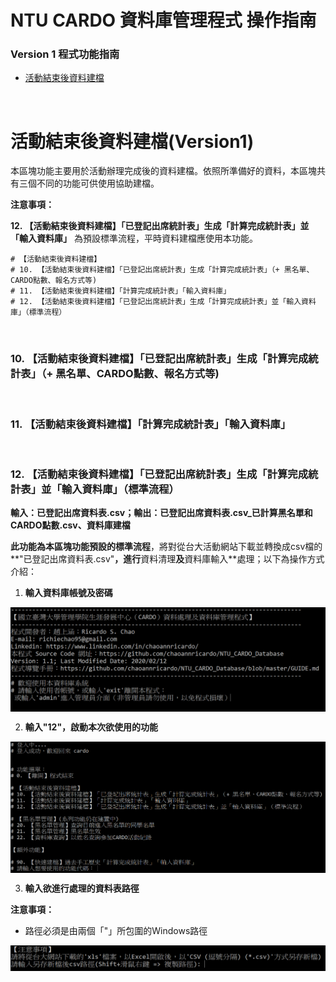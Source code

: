 # NTU CARDO 資料庫管理程式 操作指南

### Version 1 程式功能指南

* [活動結束後資料建檔](#活動結束後資料建檔(Version1))

<br>

# 活動結束後資料建檔(Version1)

本區塊功能主要用於活動辦理完成後的資料建檔。依照所準備好的資料，本區塊共有三個不同的功能可供使用協助建檔。

**注意事項：**

**12. 【活動結束後資料建檔】「已登記出席統計表」生成「計算完成統計表」並「輸入資料庫」** 為預設標準流程，平時資料建檔應使用本功能。

```shell
# 【活動結束後資料建檔】
# 10. 【活動結束後資料建檔】「已登記出席統計表」生成「計算完成統計表」（+ 黑名單、CARDO點數、報名方式等)
# 11. 【活動結束後資料建檔】「計算完成統計表」「輸入資料庫」
# 12. 【活動結束後資料建檔】「已登記出席統計表」生成「計算完成統計表」並「輸入資料庫」（標準流程）
```

<br>

### 10. 【活動結束後資料建檔】「已登記出席統計表」生成「計算完成統計表」（+ 黑名單、CARDO點數、報名方式等)

<br>

### 11. 【活動結束後資料建檔】「計算完成統計表」「輸入資料庫」

<br>

### 12. 【活動結束後資料建檔】「已登記出席統計表」生成「計算完成統計表」並「輸入資料庫」（標準流程）

**輸入：已登記出席資料表.csv；輸出：已登記出席資料表.csv_已計算黑名單和CARDO點數.csv、資料庫建檔**

**此功能為本區塊功能預設的標準流程**，將對從台大活動網站下載並轉換成csv檔的**"已登記出席資料表.csv"**，進行**資料清理**及**資料庫輸入**處理；以下為操作方式介紹：

1. **輸入資料庫帳號及密碼**

<img src="./guide_images/0.PNG" width=600px align='center'></img>

2. **輸入"12"，啟動本次欲使用的功能**

<img src="./guide_images/1.PNG" width=600px align='center'></img>

3. **輸入欲進行處理的資料表路徑**

**注意事項：**

* 路徑必須是由兩個「"」所包圍的Windows路徑

<img src="./guide_images/2.PNG" width=600px align='center'></img>